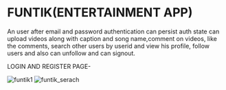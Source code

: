 #            FUNTIK(ENTERTAINMENT APP)
An user after email and password authentication can persist auth state can upload videos along with caption and song name,comment
on videos, like the comments, search other users by userid and view his profile, follow users and also can unfollow and can signout.

LOGIN AND REGISTER PAGE-

![funtik1](https://github.com/Adasv9423/funtik/assets/76847225/9c90be7e-edc3-44a0-981a-5dc0d1d1b665)
![funtik_serach](https://github.com/Adasv9423/funtik/assets/76847225/ef1bc744-cc3a-4593-9921-d92190c4c1ce)



